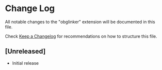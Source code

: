 # Change Log
All notable changes to the "obglinker" extension will be documented in this file.

Check [Keep a Changelog](http://keepachangelog.com/) for recommendations on how to structure this file.

## [Unreleased]
- Initial release